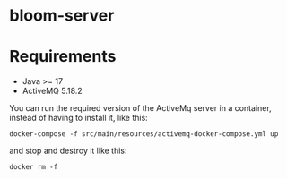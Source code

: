 # bloom-server
Requirements
============
* Java >= 17
* ActiveMQ 5.18.2

You can run the required version of the ActiveMq server in a container, instead of having to install it, like this:

    docker-compose -f src/main/resources/activemq-docker-compose.yml up

and stop and destroy it like this:

    docker rm -f 
